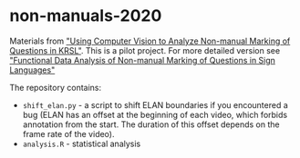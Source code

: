 # non-manuals-2020
Materials from ["Using Computer Vision to Analyze Non-manual Marking of Questions in KRSL"](https://aclanthology.org/2021.mtsummit-at4ssl.6/).
This is a pilot project. For more detailed version see ["Functional Data Analysis of Non-manual Marking of Questions in Sign Languages"](https://github.com/kuzanna2016/non-manuals-2021)

The repository contains:
*  `shift_elan.py` - a script to shift ELAN boundaries if you encountered a bug (ELAN has an offset at the beginning of each video, which forbids annotation from the start. The duration of this offset depends on the frame rate of the video). 
*  `analysis.R` - statistical analysis
